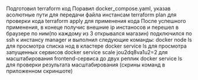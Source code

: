Подготовил terraform код
Поравил docker_compose.yaml, указав асолютные пути для передачи файла инстансам
terraform plan для проверки кода
terraform apply для применения кода
После успешного применения, в конеце получис внешние ip инстаносов и перешел в браузере по ним(по каждому из 3 открывался магазин)
подключился по ssh к инстансу manager и выполнил следующие команды:
docker node ls для просмотра списка нод в кластере
docker service ls для просмотра запущенных сервисов
docker service scale jou2dq8va1u2=2 для масштабирования frontend-сервиса до двух реплик
docker service ls для проверки результата масштабирования (скрины команд в приложенном скриншоте)
